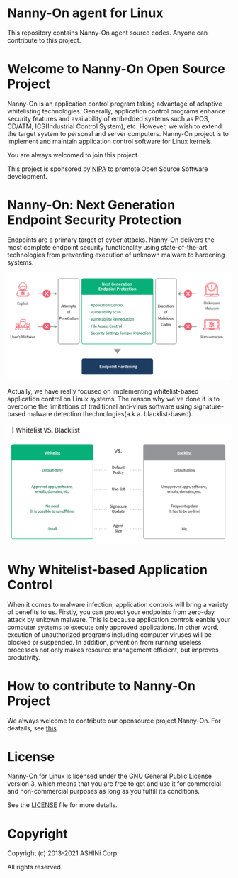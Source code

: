 # Nanny-On agent for Linux

This repository contains Nanny-On agent source codes. Anyone can contribute to this project.

Welcome to Nanny-On Open Source Project
=======================================

Nanny-On is an application control program taking advantage of adaptive whitelisting technologies.
Generally, application control programs enhance security features and availability of embedded systems such as POS, CD/ATM, ICS(Industrial Control System), etc.
However, we wish to extend the target system to personal and server computers. Nanny-On project is to implement and maintain application control software for Linux kernels.

You are always welcomed to join this project.

This project is sponsored by [NIPA] to promote Open Source Software development.  

 [NIPA]: <https://www.nipa.kr/eng/index.do>

Nanny-On: Next Generation Endpoint Security Protection
======================================================

Endpoints are a primary target of cyber attacks. Nanny-On delivers the most complete endpoint security functionality using state-of-the-art technologies from preventing execution of unknown malware to hardening systems.

![image](https://github.com/nanny-on/misc/blob/main/images/nannyon_img.png)

Actually, we have really focused on implementing whitelist-based application control on Linux systems. The reason why we've done it is to overcome the limitations of traditional anti-virus software using signature-based malware detection thechnologies(a.k.a. blacklist-based).

![image](https://github.com/nanny-on/misc/blob/main/images/whitevsblack.png)

Why Whitelist-based Application Control
=======================================

When it comes to malware infection, application controls will bring a variety of benefits to us.
Firstly, you can protect your endpoints from zero-day attack by unkown malware. This is because application controls eanble your computer systems to execute only approved applications. In other word, excution of unauthorized programs including computer viruses will be blocked or suspended. 
In addition, prvention from running useless processes not only makes resource management efficient, but improves produtivity.

How to contribute to Nanny-On Project
=====================================

We always welcome to contribute our opensource project Nanny-On.
For deatails, see [this].

[this]: <https://github.com/nanny-on/agent/blob/main/CONTRIBUTING.md>

License
=======

Nanny-On for Linux is licensed under the GNU General Public License version 3, which means that
you are free to get and use it for commercial and non-commercial purposes
as long as you fulfill its conditions.

See the [LICENSE](https://github.com/nanny-on/agent/blob/main/LICENSE) file for more details.

Copyright
=========

Copyright (c) 2013-2021 ASHINi Corp.

All rights reserved.
